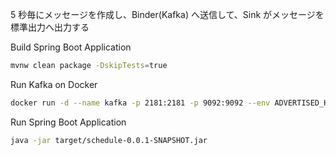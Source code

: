5 秒毎にメッセージを作成し、Binder(Kafka) へ送信して、Sink がメッセージを標準出力へ出力する

Build Spring Boot Application
```bash
mvnw clean package -DskipTests=true
```

Run Kafka on Docker
```bash
docker run -d --name kafka -p 2181:2181 -p 9092:9092 --env ADVERTISED_HOST=127.0.0.1 --env ADVERTISED_PORT=9092 spotify/kafka
```

Run Spring Boot Application
```bash
java -jar target/schedule-0.0.1-SNAPSHOT.jar
```
